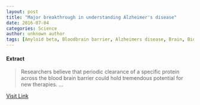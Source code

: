 ```yaml
---
layout: post
title: "Major breakthrough in understanding Alzheimer's disease"
date: 2016-07-04
categories: Science
author: unknown author
tags: [Amyloid beta, Bloodbrain barrier, Alzheimers disease, Brain, Biology, Nervous system, Health, Medicine, Diseases and disorders, Clinical medicine, Neuroscience, Medical specialties, Health sciences]
---
```





#### Extract
>Researchers believe that periodic clearance of a specific protein across the blood brain barrier could hold tremendous potential for new therapies. ...



[Visit Link](http://www.sciencedaily.com/releases/2015/09/150918152000.htm)


